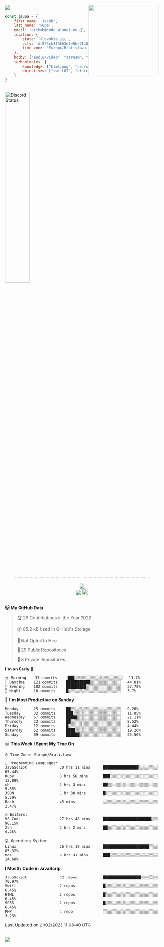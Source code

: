 
<img src="https://creepy-corp.eu/pika-bg.png">
<img align='right' src="https://creepy-corp.eu/pika.gif" width="230">
<br>

```js
const jsupa = {
    first_name: 'Jakub',
    last_name: 'Šupa',
    email: 'github@code-planet.eu 📧',
    location: {
        state: 'Slovakia 🇸🇰',
        city: 'dc523cb313b63dfe5be2140b0c05b3bc',
        time_zone: 'Europe/Bratislava'
    },
    hobby: ["audio/video", "stream", "3D modelling/printing", "crypto (XRP 🤍)", "IoT/DIY", "tech"],
    technologies: {
        knowledge: ["html/pug", "css/scss", "javascript/jquery", "vue/react", "nodejs", "ruby on rails", "php", "pgsql/mysql"],
        objectives: ["swiftUI", "ethical hacking", "boost all knowledge to master class"]
    }
}

  ```

<br>
<a href="https://discord.gg/DqWrEvyWX7" target="_blank">
<img width="40%" alt="Discord Status" src="https://lanyard.cnrad.dev/api/616613956676485122?borderRadius=6px&bg=161b22">
</a>
<br>
<p align="center">
.............................................................................................................
<br><br>
<a href="https://wakatime.com/@698e3ae2-2e7a-4cf6-a9e7-192f2b7d1525"><img src="https://wakatime.com/badge/user/698e3ae2-2e7a-4cf6-a9e7-192f2b7d1525.svg"></a><br>
<img src="https://visitor-badge.laobi.icu/badge?page_id=jsupa.jsupa">
<a href='https://ko-fi.com/Y8Y246Y0V' target='_blank'>
    <img src="https://img.shields.io/badge/buy%20me%20a%20coffee-donate-yellow.svg" alt="Buy Me A Coffee donate button" height="20px"/>
</a>
<br><br>

<!--START_SECTION:waka-->
**🐱 My GitHub Data** 

> 🏆 29 Contributions in the Year 2022
 > 
> 📦 85.2 kB Used in GitHub's Storage 
 > 
> 🚫 Not Opted to Hire
 > 
> 📜 29 Public Repositories 
 > 
> 🔑 8 Private Repositories  
 > 
**I'm an Early 🐤** 

```text
🌞 Morning    37 commits     ███░░░░░░░░░░░░░░░░░░░░░░   13.7% 
🌆 Daytime    121 commits    ███████████░░░░░░░░░░░░░░   44.81% 
🌃 Evening    102 commits    █████████░░░░░░░░░░░░░░░░   37.78% 
🌙 Night      10 commits     █░░░░░░░░░░░░░░░░░░░░░░░░   3.7%

```
📅 **I'm Most Productive on Sunday** 

```text
Monday       25 commits     ██░░░░░░░░░░░░░░░░░░░░░░░   9.26% 
Tuesday      32 commits     ███░░░░░░░░░░░░░░░░░░░░░░   11.85% 
Wednesday    57 commits     █████░░░░░░░░░░░░░░░░░░░░   21.11% 
Thursday     23 commits     ██░░░░░░░░░░░░░░░░░░░░░░░   8.52% 
Friday       12 commits     █░░░░░░░░░░░░░░░░░░░░░░░░   4.44% 
Saturday     52 commits     ████░░░░░░░░░░░░░░░░░░░░░   19.26% 
Sunday       69 commits     ██████░░░░░░░░░░░░░░░░░░░   25.56%

```


📊 **This Week I Spent My Time On** 

```text
⌚︎ Time Zone: Europe/Bratislava

💬 Programming Languages: 
JavaScript               20 hrs 11 mins      ████████████████░░░░░░░░░   65.44% 
Ruby                     3 hrs 58 mins       ███░░░░░░░░░░░░░░░░░░░░░░   12.89% 
sh                       3 hrs 2 mins        ██░░░░░░░░░░░░░░░░░░░░░░░   9.85% 
JSON                     1 hr 38 mins        █░░░░░░░░░░░░░░░░░░░░░░░░   5.29% 
Bash                     45 mins             ░░░░░░░░░░░░░░░░░░░░░░░░░   2.47%

🔥 Editors: 
VS Code                  27 hrs 48 mins      ██████████████████████░░░   90.15% 
Zsh                      3 hrs 2 mins        ██░░░░░░░░░░░░░░░░░░░░░░░   9.85%

💻 Operating System: 
Linux                    26 hrs 19 mins      █████████████████████░░░░   85.32% 
Mac                      4 hrs 31 mins       ███░░░░░░░░░░░░░░░░░░░░░░   14.68%

```

**I Mostly Code in JavaScript** 

```text
JavaScript               22 repos            █████████████████░░░░░░░░   70.97% 
Swift                    2 repos             █░░░░░░░░░░░░░░░░░░░░░░░░   6.45% 
HTML                     2 repos             █░░░░░░░░░░░░░░░░░░░░░░░░   6.45% 
SCSS                     2 repos             █░░░░░░░░░░░░░░░░░░░░░░░░   6.45% 
PHP                      1 repo              ░░░░░░░░░░░░░░░░░░░░░░░░░   3.23%

```



 Last Updated on 21/02/2022 11:03:40 UTC
<!--END_SECTION:waka-->

</p><br>
<img src="https://creepy-corp.eu/pika-bg-bottom.png">
